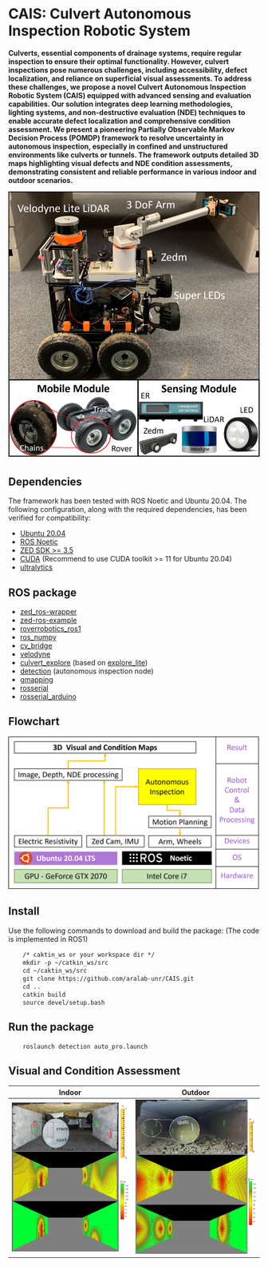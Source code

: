 # CAIS: Culvert Autonomous Inspection Robotic System

**Culverts, essential components of drainage systems, require regular inspection to ensure their optimal functionality. However, culvert inspections pose numerous challenges, including accessibility, defect localization, and reliance on superficial visual assessments. To address these challenges, we propose a novel  Culvert Autonomous Inspection Robotic System (CAIS) equipped with advanced sensing and evaluation capabilities. Our solution integrates deep learning methodologies, lighting systems, and non-destructive evaluation (NDE) techniques to enable accurate defect localization and comprehensive condition assessment. We present a pioneering Partially Observable Markov Decision Process (POMDP) framework to resolve uncertainty in autonomous inspection, especially in confined and unstructured environments like culverts or tunnels. The framework outputs detailed 3D maps highlighting visual defects and NDE condition assessments, demonstrating consistent and reliable performance in various indoor and outdoor scenarios.**
<p align='center'>
    <img src="./pic/robot.jpg" alt="drawing" width="800"/>
</p>

## Dependencies
The framework has been tested with ROS Noetic and Ubuntu 20.04. The following configuration, along with the required dependencies, has been verified for compatibility:

- [Ubuntu 20.04](https://releases.ubuntu.com/focal/)
- [ROS Noetic](http://wiki.ros.org/noetic/Installation/Ubuntu) 
- [ZED SDK >= 3.5](https://www.stereolabs.com/developers)
- [CUDA](https://developer.nvidia.com/cuda-downloads) (Recommend to use CUDA toolkit >= 11 for Ubuntu 20.04)
- [ultralytics](https://github.com/ultralytics)

## ROS package
- [zed_ros-wrapper](https://github.com/stereolabs/zed-ros-wrapper)
- [zed-ros-example](https://github.com/stereolabs/zed-ros-examples)
- [roverrobotics_ros1](https://github.com/RoverRobotics/roverrobotics_ros1)
- [ros_numpy](https://github.com/eric-wieser/ros_numpy)
- [cv_bridge](https://github.com/ros-perception/vision_opencv)
- [velodyne](https://github.com/ros-drivers/velodyne)
- [culvert_explore]() (based on [explore_lite](https://github.com/UOW-SECTE-477/explore_lite))
- [detection]() (autonomous inspection node)
- [gmapping](https://github.com/ros-perception/slam_gmapping)
- [rosserial](https://github.com/ros-drivers/rosserial)
- [rosserial_arduino](http://wiki.ros.org/rosserial_arduino/Tutorials/Arduino%20IDE%20Setup)

## Flowchart
<p align='center'>
    <img src="./pic/flowchart.png" alt="drawing" width="800"/>
</p>

## Install
Use the following commands to download and build the package: (The code is implemented in ROS1)

```
    /* caktin_ws or your workspace dir */ 
    mkdir -p ~/catkin_ws/src 
    cd ~/caktin_ws/src    
    git clone https://github.com/aralab-unr/CAIS.git
    cd ..
    catkin build
    source devel/setup.bash
```
## Run the package
```
    roslaunch detection auto_pro.launch

```

## Visual and Condition Assessment
Indoor            |  Outdoor
:-------------------------:|:-------------------------:
![](https://github.com/aralab-unr/CAIS/blob/main/pic/fusion.jpg)  |  ![](https://github.com/aralab-unr/CAIS/blob/main/pic/fusion_outdoor.jpg)
